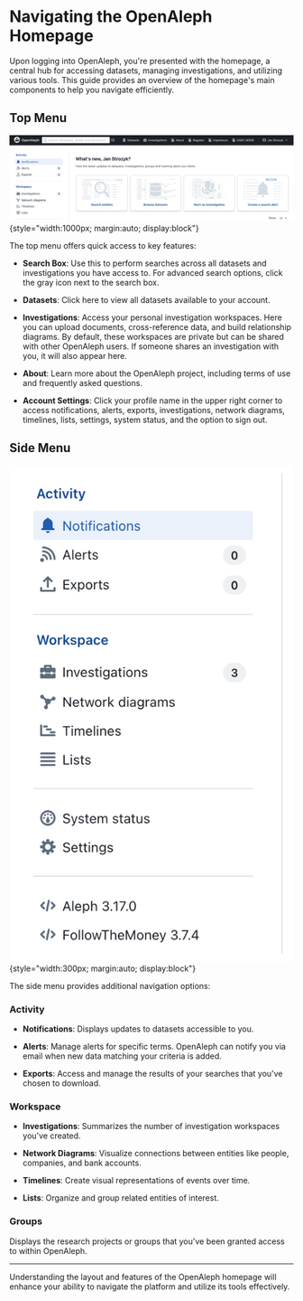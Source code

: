 # Navigating the OpenAleph Homepage

Upon logging into OpenAleph, you're presented with the homepage, a central hub for accessing datasets, managing investigations, and utilizing various tools. This guide provides an overview of the homepage's main components to help you navigate efficiently.

## Top Menu

![Screenshot of the OpenAleph top menu](../../assets/images/top-bar.png){style="width:1000px; margin:auto; display:block"}

The top menu offers quick access to key features:

- **Search Box**: Use this to perform searches across all datasets and investigations you have access to. For advanced search options, click the gray icon next to the search box.

- **Datasets**: Click here to view all datasets available to your account.

- **Investigations**: Access your personal investigation workspaces. Here you can upload documents, cross-reference data, and build relationship diagrams. By default, these workspaces are private but can be shared with other OpenAleph users. If someone shares an investigation with you, it will also appear here.

- **About**: Learn more about the OpenAleph project, including terms of use and frequently asked questions.

- **Account Settings**: Click your profile name in the upper right corner to access notifications, alerts, exports, investigations, network diagrams, timelines, lists, settings, system status, and the option to sign out.

## Side Menu

![Screenshot of the OpenAleph side menu](../../assets/images/side-bar.png){style="width:300px; margin:auto; display:block"}

The side menu provides additional navigation options:

### Activity

- **Notifications**: Displays updates to datasets accessible to you.

- **Alerts**: Manage alerts for specific terms. OpenAleph can notify you via email when new data matching your criteria is added.

- **Exports**: Access and manage the results of your searches that you've chosen to download.

### Workspace

- **Investigations**: Summarizes the number of investigation workspaces you've created.

- **Network Diagrams**: Visualize connections between entities like people, companies, and bank accounts.

- **Timelines**: Create visual representations of events over time.

- **Lists**: Organize and group related entities of interest.

### Groups

Displays the research projects or groups that you've been granted access to within OpenAleph.

---

Understanding the layout and features of the OpenAleph homepage will enhance your ability to navigate the platform and utilize its tools effectively.
